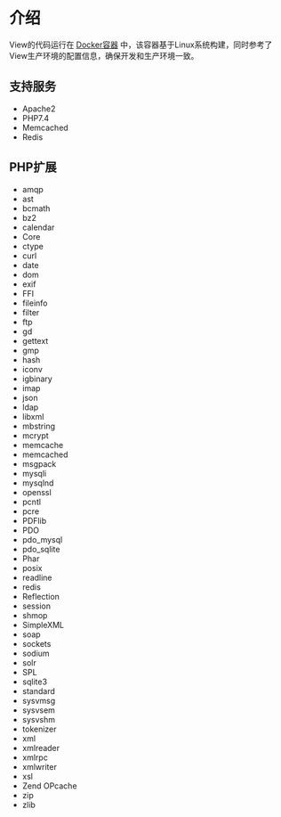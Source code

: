 # 介绍

View的代码运行在 [Docker容器](https://hub.docker.com/r/rtwadewang/view) 中，该容器基于Linux系统构建，同时参考了View生产环境的配置信息，确保开发和生产环境一致。

## 支持服务

- Apache2
- PHP7.4
- Memcached
- Redis

## PHP扩展

- amqp
- ast
- bcmath
- bz2
- calendar
- Core
- ctype
- curl
- date
- dom
- exif
- FFI
- fileinfo
- filter
- ftp
- gd
- gettext
- gmp
- hash
- iconv
- igbinary
- imap
- json
- ldap
- libxml
- mbstring
- mcrypt
- memcache
- memcached
- msgpack
- mysqli
- mysqlnd
- openssl
- pcntl
- pcre
- PDFlib
- PDO
- pdo_mysql
- pdo_sqlite
- Phar
- posix
- readline
- redis
- Reflection
- session
- shmop
- SimpleXML
- soap
- sockets
- sodium
- solr
- SPL
- sqlite3
- standard
- sysvmsg
- sysvsem
- sysvshm
- tokenizer
- xml
- xmlreader
- xmlrpc
- xmlwriter
- xsl
- Zend OPcache
- zip
- zlib